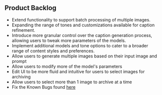 ## Product Backlog
- Extend functionality to support batch processing of multiple images.
- Expanding the range of tones and customizations available for caption refinement.
- Introduce more granular control over the caption generation process, allowing users to tweak more parameters of the models.
- Implement additional models and tone options to cater to a broader range of content styles and preferences.
- Allow users to generate multiple images based on their input image and prompt
- Allow users to modify more of the model's parameters
- Edit UI to be more fluid and intuitive for users to select images for archiving
- Allow users to select more than 1 image to archive at a time
- Fix the Known Bugs found [here](/KnownBugs.md)
